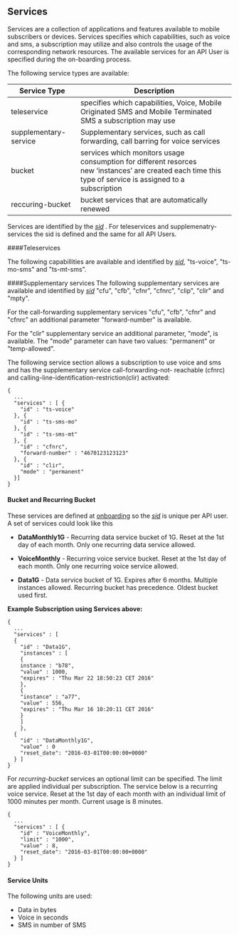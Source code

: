 ## Services

Services are a collection of applications and features available to mobile subscribers or devices. 
Services specifies which capabilities, such as voice and sms, a subscription may utilize and also controls the usage of the corresponding network resources.
The available services for an API User is specified during the on-boarding process.

The following service types are available: 

| Service Type | Description |
|------------|--------|
| teleservice |  specifies which capabilities, Voice, Mobile Originated SMS and Mobile Terminated SMS a subscription may use |
| supplementary-service | Supplementary services, such as call forwarding, call barring for voice services |
| bucket | services which monitors usage consumption for different resorces <br /> new ‘instances’ are created each time this type of service is assigned to a subscription |
| reccuring-bucket | bucket services that are automatically renewed |

Services are identified by the _[sid](parameters.md#msid)_ . For teleservices and supplemenatry-services the sid is defined and the same for all API Users.

####Teleservices

The following capabillities are available and identified by _[sid](parameters.md#msid)_, "ts-voice", "ts-mo-sms" and "ts-mt-sms".

####Supplementary services
The following supplementary services are available and identified by _[sid](parameters.md#msid)_ "cfu", "cfb", "cfnr", "cfnrc", "clip", "clir" and "mpty".

For the call-forwarding supplementary services "cfu", "cfb", "cfnr" and "cfnrc" an additional parameter "forward-number" is available.

For the "clir" supplementary service an additional parameter, "mode", is available. The "mode" parameter can have two values: "permanent" or "temp-allowed".

The following service section allows a subscription to use voice and sms and has the supplementary service call-forwarding-not- reachable (cfnrc) and calling-line-identification-restriction(clir) activated: 
```
{
  ...
  "services" : [ {
    "id" : "ts-voice"
  }, {
    "id" : "ts-sms-mo"
  }, {
    "id" : "ts-sms-mt"
  }, {
    "id" : "cfnrc",
    "forward-number" : "4670123123123"
  }, {
    "id" : "clir",
    "mode" : "permanent"
  }]
}
```
#### Bucket and Recurring Bucket

These services are defined at [onboarding](onboarding.md) so the _[sid](parameters.md#msid)_ is unique per API user. 
A set of services could look like this
 
 * __DataMonthly1G__ - Recurring data service bucket of 1G. Reset at the 1st day of each month. Only one recurring data service allowed.

 * __VoiceMonthly__ - Recurring voice service bucket. Reset at the 1st day of each month. Only one recurring voice service allowed.

 * __Data1G__ - Data service bucket of 1G. Expires after 6 months. Multiple instances allowed. Recurring bucket has precedence. Oldest bucket used first.


__Example Subscription using Services above:__

```
{
  ...
  "services" : [ 
  {
    "id" : "Data1G",
    "instances" : [ 
    {
    instance : "b78",
    "value" : 1000,
    "expires" : "Thu Mar 22 18:50:23 CET 2016"
    }, 
    {
    "instance" : "a77",
    "value" : 556,
    "expires" : "Thu Mar 16 10:20:11 CET 2016"
    } 
    ]
    }, 
  {
    "id" : "DataMonthly1G",
    "value" : 0
    "reset_date": "2016-03-01T00:00:00+0000"
  } ]
}
```

For _recurring-bucket_ services an optional limit can be specified. The limit are applied individual per subscription.
The service below is a recurring voice service. Reset at the 1st day of each month with an individual limit of 1000 minutes per month. Current usage is 8 minutes.

```
{
  ...
  "services" : [ {
    "id" : "VoiceMonthly",
    "limit" : "1000",
    "value" : 8,
    "reset_date": "2016-03-01T00:00:00+0000"
  } ]
}

```
#### Service Units
The following units are used:
* Data in bytes
* Voice in seconds
* SMS in number of SMS


